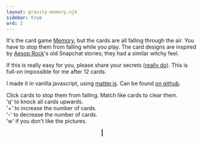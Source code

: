 ```yaml
---
layout: gravity-memory.njk
sidebar: true
ord: 2
---
```

<p>It's the card game <a href="https://en.wikipedia.org/wiki/Concentration_(card_game)">Memory</a>, but the cards are all falling through the air. You have to stop them from falling while you play. The card designs are inspired by <a href="https://rhymesayers.com/artists/aesoprock">Aesop Rock</a>'s old Snapchat stories; they had a similar witchy feel.</p>
<p>If this is really easy for you, please share your secrets (<a href="https://twitter.com/messages/compose?recipient_id=800796177604100096">really do</a>). This is full-on impossible for me after 12 cards.</p>
<p>I made it in vanilla javascript, using <a href="https://brm.io/matter-js/">matter.js</a>. Can be found <a href="https://github.com/dom-o/gravity-memory">on github</a>.</p>
<p>
  Click cards to stop them from falling.
  Match like cards to clear them.<br/>
  'q' to knock all cards upwards.<br/>
  '+' to increase the number of cards.<br/>
  '-' to decrease the number of cards.<br/>
  'w' if you don't like the pictures.<br/>
</p>
<center>
  <canvas id="canvas" style="border: 1px solid"></canvas>
</center>
